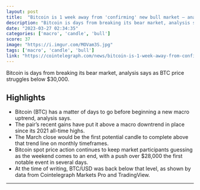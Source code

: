 ```yaml
---
layout: post
title:  "Bitcoin is 1 week away from 'confirming' new bull market — analyst"
description: "Bitcoin is days from breaking its bear market, analysis says as BTC price struggles below $30,000."
date: "2023-03-27 02:34:35"
categories: ['macro', 'candle', 'bull']
score: 37
image: "https://i.imgur.com/MOVam3S.jpg"
tags: ['macro', 'candle', 'bull']
link: "https://cointelegraph.com/news/bitcoin-is-1-week-away-from-confirming-new-bull-market-analyst/amp"
---
```


Bitcoin is days from breaking its bear market, analysis says as BTC price struggles below $30,000.

## Highlights

- Bitcoin (BTC) has a matter of days to go before beginning a new macro uptrend, analysis says.
- The pair’s recent gains have put it above a macro downtrend in place since its 2021 all-time highs.
- The March close would be the first potential candle to complete above that trend line on monthly timeframes.
- Bitcoin spot price action continues to keep market participants guessing as the weekend comes to an end, with a push over $28,000 the first notable event in several days.
- At the time of writing, BTC/USD was back below that level, as shown by data from Cointelegraph Markets Pro and TradingView.

---
